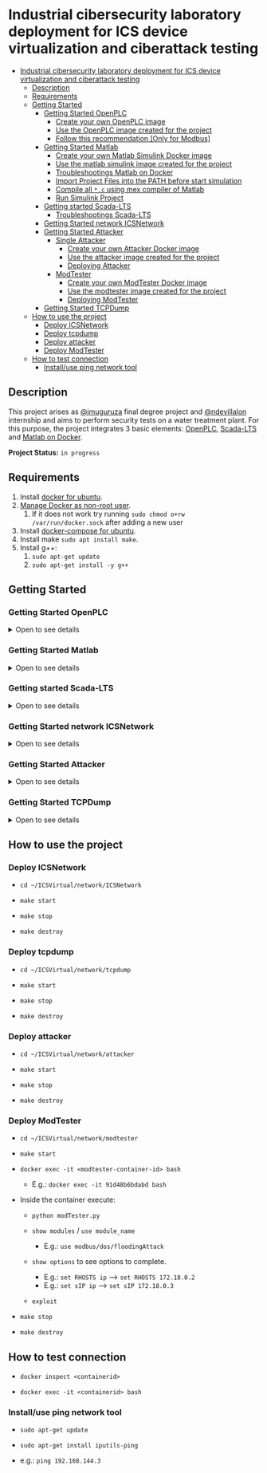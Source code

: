 # Industrial cibersecurity laboratory deployment for ICS device virtualization and ciberattack testing

- [Industrial cibersecurity laboratory deployment for ICS device virtualization and ciberattack testing](#industrial-cibersecurity-laboratory-deployment-for-ics-device-virtualization-and-ciberattack-testing)
  - [Description](#description)
  - [Requirements](#requirements)
  - [Getting Started](#getting-started)
    - [Getting Started OpenPLC](#getting-started-openplc)
      - [Create your own OpenPLC image](#create-your-own-openplc-image)
      - [Use the OpenPLC image created for the project](#use-the-openplc-image-created-for-the-project)
      - [Follow this recommendation [Only for Modbus]](#follow-this-recommendation-only-for-modbus)
    - [Getting Started Matlab](#getting-started-matlab)
      - [Create your own Matlab Simulink Docker image](#create-your-own-matlab-simulink-docker-image)
      - [Use the matlab simulink image created for the project](#use-the-matlab-simulink-image-created-for-the-project)
      - [Troubleshootings Matlab on Docker](#troubleshootings-matlab-on-docker)
      - [Import Project Files into the PATH before start simulation](#import-project-files-into-the-path-before-start-simulation)
      - [Compile all `*.c` using mex compiler of Matlab](#compile-all-c-using-mex-compiler-of-matlab)
      - [Run Simulink Project](#run-simulink-project)
    - [Getting started Scada-LTS](#getting-started-scada-lts)
      - [Troubleshootings Scada-LTS](#troubleshootings-scada-lts)
    - [Getting Started network ICSNetwork](#getting-started-network-icsnetwork)
    - [Getting Started Attacker](#getting-started-attacker)
      - [Single Attacker](#single-attacker)
        - [Create your own Attacker Docker image](#create-your-own-attacker-docker-image)
        - [Use the attacker image created for the project](#use-the-attacker-image-created-for-the-project)
        - [Deploying Attacker](#deploying-attacker)
      - [ModTester](#modtester)
        - [Create your own ModTester Docker image](#create-your-own-modtester-docker-image)
        - [Use the modtester image created for the project](#use-the-modtester-image-created-for-the-project)
        - [Deploying ModTester](#deploying-modtester)
    - [Getting Started TCPDump](#getting-started-tcpdump)
  - [How to use the project](#how-to-use-the-project)
    - [Deploy ICSNetwork](#deploy-icsnetwork)
    - [Deploy tcpdump](#deploy-tcpdump)
    - [Deploy attacker](#deploy-attacker)
    - [Deploy ModTester](#deploy-modtester)
  - [How to test connection](#how-to-test-connection)
    - [Install/use ping network tool](#installuse-ping-network-tool)

## Description

This project arises as [@jmuguruza](https://github.com/jmuguruza) final degree project and [@ndevillalon](https://github.com/ndevillalon) internship and aims to perform security tests on a water treatment plant. For this purpose, the project integrates 3 basic elements: [OpenPLC](https://github.com/thiagoralves/OpenPLC_v3), [Scada-LTS](https://github.com/SCADA-LTS/Scada-LTS) and [Matlab on Docker](https://github.com/mathworks-ref-arch/matlab-dockerfile).

**Project Status:** `in progress`

## Requirements

1. Install [docker for ubuntu](https://docs.docker.com/engine/install/ubuntu/).
2. [Manage Docker as non-root user](https://docs.docker.com/engine/install/linux-postinstall/).
   1. If it does not work try running `sudo chmod o+rw /var/run/docker.sock` after adding a new user
3. Install [docker-compose for ubuntu](https://docs.docker.com/compose/install/).
4. Install make `sudo apt install make`.
5. Install g++:
   1. `sudo apt-get update`
   2. `sudo apt-get install -y g++`

## Getting Started

### Getting Started OpenPLC

<details>

<summary>Open to see details</summary>

#### Create your own OpenPLC image  

- Build openplc image:
  - cd `~/ICSVirtual/openplc`
  - `docker build -t open-plc .`
  
#### Use the OpenPLC image created for the project

- Open docker-compose file `cd ~/ICSVirtual/network/ICSNetwork`.
- Change the image of the `openplc` service by `sflorenz05/open-plc:v0.1`.

#### Follow this recommendation [Only for Modbus]

- Once OpenPLC container is running:
  
- Disable DNP3/EtherNET/IP to use only Modbus protocol:

![alt text](https://github.com/sfl0r3nz05/ICSVirtual/blob/main/images/openplc1.png "OpenPLC 1")

- Load the `*.st` file of the project.
  - E.g.: file `water_heater.st` is placed into `~/ICSVirtual/openplc/sample/`.
  
- Start PLC.

![alt text](https://github.com/sfl0r3nz05/ICSVirtual/blob/main/images/openplc2.png "OpenPLC 2")

</details>

### Getting Started Matlab

<details>

<summary>Open to see details</summary>

#### Create your own Matlab Simulink Docker image

- Run the MATLAB container using this command:
      `docker run -it -p 5901:5901 -p 6080:6080 --shm-size=512M mathworks/matlab:r20XYz -vnc`

  - :r20XYz chooses the release version of the MATLAB container.
  
  - Open a bash for the Matlab container: e.g.: `docker exec -it <containerID> bash`.
  
  - Run Matlab with `root` permissions: `sudo matlab`.

  - Install Matlab Simulink as add-on:

      ![alt text](https://github.com/sfl0r3nz05/ICSVirtual/blob/main/images/simulink1.png "Simulink 1")

      ![alt text](https://github.com/sfl0r3nz05/ICSVirtual/blob/main/images/simulink2.png "Simulink 1")

  - Install gcc, g++, foltran:
    - `sudo apt-get update`
    - `sudo apt-get install -y gcc g++ gfortran`
  
  - [Save changes in container](https://www.mathworks.com/help/cloudcenter/ug/save-changes-in-containers.html)
    - `docker ps`
    - `docker commit <containerID> <repository>:<tag>`
      - E.g.: `docker commit 3d555451f07a mymatlab:r2020a`.

#### Use the matlab simulink image created for the project

- Open docker-compose file `cd ~/ICSVirtual/network/ICSNetwork`.
- Change the image of the `matlab` service by `sflorenz05/matlab_simulink:v0.2`.
  
#### Troubleshootings Matlab on Docker

- [Matlab from docker-compose #39](https://github.com/mathworks-ref-arch/matlab-dockerfile/issues/39).
- [Installing Simulink as a Docker Matlab add-on #40](https://github.com/mathworks-ref-arch/matlab-dockerfile/issues/40).

#### Import Project Files into the PATH before start simulation

![alt text](https://github.com/sfl0r3nz05/ICSVirtual/blob/main/images/simulink3.png "Simulink 3")

#### Compile all `*.c` using mex compiler of Matlab

- The `*.c` version of all of the following folders must be compiled using mex:
  
  ![alt text](https://github.com/sfl0r3nz05/ICSVirtual/blob/main/images/simulink4.png)

- All files has been compiled by default.
  - E.g.: If we go inside the `ASU Unit` folder (see the PATH in the following image) we only need to compile the `*.c`, using the command `mex ASU_UNIT.c`. **Important:** `*.mexa64` files are generated.
  
  ![alt text](https://github.com/sfl0r3nz05/ICSVirtual/blob/main/images/simulink5.png "Simulink 5")

#### Run Simulink Project

- Once all the code has been successfully compiled the Simulink Project is executed with double clic in the `*.slx`. E.g.: `Remedy_WWTP.slx`.
  
  ![alt text](https://github.com/sfl0r3nz05/ICSVirtual/blob/main/images/simulink6.png)

- The values displayed on the displays should be close to the values highlighted in the following figure.
  
  ![alt text](https://github.com/sfl0r3nz05/ICSVirtual/blob/main/images/simulink7.png)

</details>

### Getting started Scada-LTS

<details>

<summary>Open to see details</summary>

- Once Scada-LTS container is running:
  - Access to Scada-LTS GUI: [http://localhost:8080/Scada-LTS/](http://localhost:8080/Scada-LTS/).
  - Login with `username`: admin `password`: admin.
  - Create empty script in "Scripting".

      ![alt text](https://github.com/sfl0r3nz05/ICSVirtual/blob/main/images/scada1.png)

  - Next go to the "SQL" tab.
  - Paste content scripts-one-insert.txt file into the text field "SQL".
  
  - File `scripts-one-insert.txt` is placed into `~/ICSVirtual/scada-lts/scripts`.
  - Click "Submit update"
  - If the operation is successful, the information about adding 12 records will be displayed.

      ![alt text](https://github.com/sfl0r3nz05/ICSVirtual/blob/main/images/scada2.png)
  
  - Then import the project (.json file).
    - E.g.: file `Water Heater 3 Stations.json` is placed into `~/ICSVirtual/scada-lts/sample/`

        ![alt text](https://github.com/sfl0r3nz05/ICSVirtual/blob/main/images/scada3.png)

  - Add a data source running on port 502 with host:openplc.
  - Make the connection with OpenPLC.

      ![alt text](https://github.com/sfl0r3nz05/ICSVirtual/blob/main/images/scada4.png)

  - Add the background image at "Graphical views".
    - E.g.: file `background.png` is placed into `~/ICSVirtual/scada-lts/sample/`

        ![alt text](https://github.com/sfl0r3nz05/ICSVirtual/blob/main/images/scada5.png)
  - Change the name of the file named .env.example in /ICSVirtual/network/ICSNetwork :
  
    `cd ~/ICSVirtual/network/ICSNetwork`
    
    `mv .env.example .env`

#### Troubleshootings Scada-LTS

- [Graphical views Scada-LTS #1961](https://github.com/SCADA-LTS/Scada-LTS/issues/1961)

</details>

### Getting Started network ICSNetwork

<details>

<summary>Open to see details</summary>

- Add permissions
  - `cd ~/ICSVirtual/network/ICSNetwork`
  - `sudo chmod +x scripts/*.*`

</details>

### Getting Started Attacker

<details>

<summary>Open to see details</summary>

- **Attacker** is divided into: *Single Attacker* and *Modtester* tool.

#### Single Attacker

##### Create your own Attacker Docker image

- Go to attacker folder `cd ~/ICSVirtual/attacker`.
- Compile `injection_attack.cpp` file `g++ injection_attack.cpp -o injection_attack -pthread`.
- Build image: `docker build -t attacker .`.

##### Use the attacker image created for the project

- Open docker-compose file `cd ~/ICSVirtual/network/attacker`.
- Change the image of the `matlab` service by `sflorenz05/attacker:v0.1`.

##### Deploying Attacker

- Compile attacker code:
  - `cd ~/ICSVirtual/attacker`
  - `g++ injection_attack.cpp -o injection_attack -pthread`
- Add permissions:
  - `cd ~/ICSVirtual/network/attacker`
  - `sudo chmod +x scripts/*.*`
- Set enviromental variables:
  - Copy the `.env.example` and paste in the same path.
    - Rename `.env.example` to `.env`.
  - Inspect the PLC container: `docker inspect <containerid>` to recover IP address of this container.
    - Set the `IP_PLC` variable.
    - Set the `FREQ` variable.

#### ModTester

##### Create your own ModTester Docker image

- Go to modtester folder `cd ~/ICSVirtual/modtester`.
- Build image: `docker build -t modtester .`.

##### Use the modtester image created for the project

- Open docker-compose file `cd ~/ICSVirtual/network/modtester`.
- Change the image of the `matlab` service by `sflorenz05/modtester:v0.2`.

##### Deploying ModTester

- Add permissions:
  - `cd ~/ICSVirtual/network/modtester`
  - `sudo chmod +x scripts/*.*`

</details>

### Getting Started TCPDump

<details>

<summary>Open to see details</summary>

- To capture the traffic into the ICSNetwork the [TCPDump](https://www.tcpdump.org/) tool is used.
- To deploy as part of the Docker Infrastructure `kaazing/tcpdump` image is [used](https://hub.docker.com/r/kaazing/tcpdump).
- Once the `tcpdump` container is deployed an `*.pcap` file is included as part of the `tcpdump` folder.

  ![alt text](https://github.com/sfl0r3nz05/ICSVirtual/blob/main/images/tcpdump1.png)

- Once `*.pcap` file is downloaded, it can be opened using Wireshark.
  
  ![alt text](https://github.com/sfl0r3nz05/ICSVirtual/blob/main/images/tcpdump2.png)
  
</details>

## How to use the project

### Deploy ICSNetwork

- `cd ~/ICSVirtual/network/ICSNetwork`

- `make start`

- `make stop`

- `make destroy`

### Deploy tcpdump

- `cd ~/ICSVirtual/network/tcpdump`

- `make start`

- `make stop`

- `make destroy`

### Deploy attacker

- `cd ~/ICSVirtual/network/attacker`

- `make start`

- `make stop`

- `make destroy`

### Deploy ModTester

- `cd ~/ICSVirtual/network/modtester`

- `make start`

- `docker exec -it <modtester-container-id> bash`
  - E.g.: `docker exec -it 91d48b6bdabd bash`
  
- Inside the container execute:
  
  - `python modTester.py`
  
  - `show modules` / `use module_name`
    - E.g.: `use modbus/dos/floodingAttack`

  - `show options` to see options to complete.
    - E.g.: `set RHOSTS ip`  -->  `set RHOSTS 172.18.0.2`
    - E.g.: `set sIP ip`  -->  `set sIP 172.18.0.3`
  
  - `exploit`

- `make stop`

- `make destroy`

## How to test connection

- `docker inspect <containerid>`
  
- `docker exec -it <containerid> bash`
  
### Install/use ping network tool

- `sudo apt-get update`

- `sudo apt-get install iputils-ping`
  
- e.g.: `ping 192.168.144.3`
